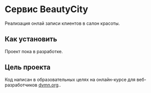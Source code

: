 # Сервис BeautyCity

Реализация онлай записи клиентов в салон красоты.


## Как установить

Проект пока в разработке.


## Цель проекта

Код написан в образовательных целях на онлайн-курсе для веб-разработчиков [dvmn.org](https://dvmn.org/)..
